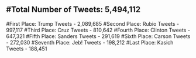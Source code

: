 #Total Number of Tweets: 5,494,112 
---
#First Place: Trump Tweets - 2,089,685
#Second Place: Rubio Tweets - 997,117
#Third Place: Cruz Tweets - 810,642
#Fourth Place: Clinton Tweets - 647,321
#Fifth Place: Sanders Tweets - 291,619
#Sixth Place: Carson Tweets - 272,030
#Seventh Place: Jeb! Tweets - 198,212
#Last Place: Kasich Tweets - 188,451
